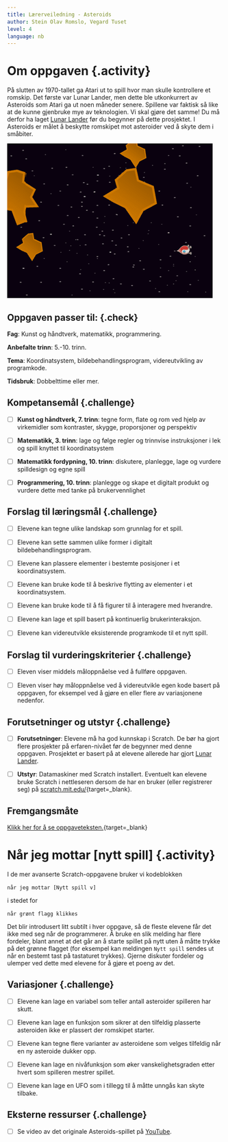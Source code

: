 ```yaml
---
title: Lærerveiledning - Asteroids
author: Stein Olav Romslo, Vegard Tuset
level: 4
language: nb
---
```



# Om oppgaven {.activity}

På slutten av 1970-tallet ga Atari ut to spill hvor man skulle kontrollere et
romskip. Det første var Lunar Lander, men dette ble utkonkurrert av Asteroids
som Atari ga ut noen måneder senere. Spillene var faktisk så like at de kunne
gjenbruke mye av teknologien. Vi skal gjøre det samme! Du må derfor ha laget
[Lunar Lander](../lunar_lander/lunar_lander.html) før du begynner på dette
prosjektet. I Asteroids er målet å beskytte romskipet mot asteroider ved å skyte
dem i småbiter.

![Illustrasjon av et ferdig astroide spill](asteroids.png)

## Oppgaven passer til: {.check}

 __Fag__: Kunst og håndtverk, matematikk, programmering.

__Anbefalte trinn__: 5.-10. trinn.

__Tema__: Koordinatsystem, bildebehandlingsprogram, videreutvikling av programkode.

__Tidsbruk__: Dobbelttime eller mer.

## Kompetansemål {.challenge}

- [ ] __Kunst og håndtverk, 7. trinn__: tegne form, flate og rom ved hjelp av
      virkemidler som kontraster, skygge, proporsjoner og perspektiv

- [ ] __Matematikk, 3. trinn__: lage og følge regler og trinnvise instruksjoner
      i lek og spill knyttet til koordinatsystem

- [ ] __Matematikk fordypning, 10. trinn__: diskutere, planlegge, lage og
      vurdere spilldesign og egne spill

- [ ] __Programmering, 10. trinn__: planlegge og skape et digitalt produkt og
      vurdere dette med tanke på brukervennlighet

## Forslag til læringsmål {.challenge}

- [ ] Elevene kan tegne ulike landskap som grunnlag for et spill.

- [ ] Elevene kan sette sammen ulike former i digitalt bildebehandlingsprogram.

- [ ] Elevene kan plassere elementer i bestemte posisjoner i et koordinatsystem.

- [ ] Elevene kan bruke kode til å beskrive flytting av elementer i et
      koordinatsystem.

- [ ] Elevene kan bruke kode til å få figurer til å interagere med hverandre.

- [ ] Elevene kan lage et spill basert på kontinuerlig brukerinteraksjon.

- [ ] Elevene kan videreutvikle eksisterende programkode til et nytt spill.

## Forslag til vurderingskriterier {.challenge}

- [ ] Eleven viser middels måloppnåelse ved å fullføre oppgaven.

- [ ] Eleven viser høy måloppnåelse ved å videreutvikle egen kode basert på
      oppgaven, for eksempel ved å gjøre en eller flere av variasjonene
      nedenfor.

## Forutsetninger og utstyr {.challenge}

- [ ] __Forutsetninger__: Elevene må ha god kunnskap i Scratch. De bør ha gjort
      flere prosjekter på erfaren-nivået før de begynner med denne oppgaven.
      Prosjektet er basert på at elevene allerede har gjort [Lunar
      Lander](../lunar_lander/lunar_lander.html).

- [ ] __Utstyr__: Datamaskiner med Scratch installert. Eventuelt kan elevene
      bruke Scratch i nettleseren dersom de har en bruker (eller registrerer
      seg) på [scratch.mit.edu/](http://scratch.mit.edu/){target=_blank}.

## Fremgangsmåte

[Klikk her for å se oppgaveteksten.](../asteroids/asteroids.html){target=_blank}


# Når jeg mottar [nytt spill] {.activity}

I de mer avanserte Scratch-oppgavene bruker vi kodeblokken

```blocks
når jeg mottar [Nytt spill v]
```

i stedet for

```blocks
når grønt flagg klikkes
```

Det blir introdusert litt subtilt i hver oppgave, så de fleste elevene får det
ikke med seg når de programmerer. Å bruke en slik melding har flere fordeler,
blant annet at det går an å starte spillet på nytt uten å måtte trykke på det
grønne flagget (for eksempel kan meldingen `Nytt spill` sendes ut når en bestemt
tast på tastaturet trykkes). Gjerne diskuter fordeler og ulemper ved dette med
elevene for å gjøre et poeng av det.

## Variasjoner {.challenge}

- [ ] Elevene kan lage en variabel som teller antall asteroider spilleren har
      skutt.

- [ ] Elevene kan lage en funksjon som sikrer at den tilfeldig plasserte
      asteroiden ikke er plassert der romskipet starter.

- [ ] Elevene kan tegne flere varianter av asteroidene som velges tilfeldig når
      en ny asteroide dukker opp.

- [ ] Elevene kan lage en nivåfunksjon som øker vanskelighetsgraden etter hvert
      som spilleren mestrer spillet.

- [ ] Elevene kan lage en UFO som i tillegg til å måtte unngås kan skyte tilbake.

## Eksterne ressurser {.challenge}

- [ ] Se video av det originale Asteroids-spillet på
      [YouTube](https://www.youtube.com/watch?v=cZfsnA7dAHI).
